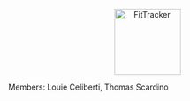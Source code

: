 <p align="center">
  <a href="#">
    <img alt="FitTracker" src="/src/assets/FitTracker.png?raw=true" width="120" />
  </a>
</p>

Members: Louie Celiberti, Thomas Scardino

